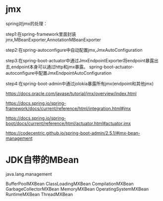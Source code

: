 # jmx

spring对jmx的处理：

step1:在spring-framework里面封装jmx,MBeanExporter,AnnotationMBeanExporter

step2:在spring-autoconfigure中自动配置jmx,JmxAutoConfiguration

step3:在spring-boot-actuator中通过JmxEndpointExporter将endpoint暴露出去,endpoint本身可以通过http和jmx暴露。
spring-boot-actuator-autoconfigure中配置JmxEndpointAutoConfiguration

step4:在spring-boot-admin中通过jolokia暴露所有jmx(endpoint和其他jmx)


https://docs.oracle.com/javase/tutorial/jmx/overview/index.html

https://docs.spring.io/spring-framework/docs/current/reference/html/integration.html#jmx

https://docs.spring.io/spring-boot/docs/current/reference/html/actuator.html#actuator.jmx

https://codecentric.github.io/spring-boot-admin/2.5.1/#jmx-bean-management


# JDK自带的MBean

java.lang.management

BufferPoolMXBean
ClassLoadingMXBean
CompilationMXBean
GarbageCollectorMXBean
MemoryMXBean
OperatingSystemMXBean
RuntimeMXBean
ThreadMXBean
